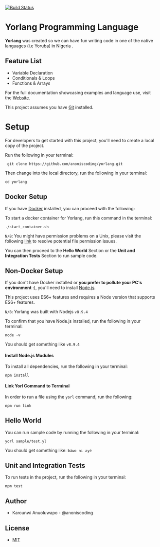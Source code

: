 [![Build Status](https://travis-ci.com/adexot/yorlang.svg?branch=master)](https://travis-ci.com/adexot/yorlang)

# Yorlang Programming Language
**Yorlang** was created so we can have fun writing code in one of the native languages (i.e Yoruba) in Nigeria .

## Feature List
- Variable Declaration
- Conditionals & Loops
- Functions & Arrays

For the full documentation showcasing examples and language use, visit the [Website](https://anoniscoding.github.io/yorlang/).

This project assumes you have [Git](https://git-scm.com/downloads) installed.

# Setup
For developers to get started with this project, you'll need to create a local copy of the project.

Run the following in your terminal:
```
 git clone https://github.com/anoniscoding/yorlang.git
```

Then change into the local directory, run the following in your terminal:
```
cd yorlang
```


## Docker Setup
If you have [Docker](https://www.docker.com/get-started) installed, you can proceed with the following:

To start a docker container for Yorlang, run this command in the terminal:

```
./start_container.sh
```

``N/B``: You might have permission problems on a Unix, please visit the following [link](https://askubuntu.com/questions/409025/permission-denied-when-running-sh-scripts) to resolve potential file permission issues.

You can then proceed to the **Hello World** Section or the **Unit and Integration Tests** Section to run sample code.

## Non-Docker Setup
If you don't have Docker installed or **you prefer to pollute your PC's environment** :), you'll need to install [Node.js](https://nodejs.org).

This project uses ES6+ features and requires a Node version that supports ES6+ features.

``N/B``: Yorlang was built with Nodejs ``v8.9.4``

To confirm that you have Node.js installed, run the following in your terminal:
```
node -v
```

You should get something like ``v8.9.4``


#### Install Node.js Modules
To install all dependencies, run the following in your terminal:
```
npm install
```

#### Link Yorl Command to Terminal
In order to run a file using the ``yorl`` command, run the following:
```
npm run link
```

## Hello World
You can run sample code by running the following in your terminal:
```
yorl sample/test.yl
```

You should get something like: ``báwo ni ayé``


## Unit and Integration Tests
To run tests in the project, run the following in your terminal:
```
npm test
```

## Author
- Karounwi Anuoluwapo - @anoniscoding

## License
- [MIT](https://github.com/anoniscoding/yorlang/blob/master/LICENSE)
